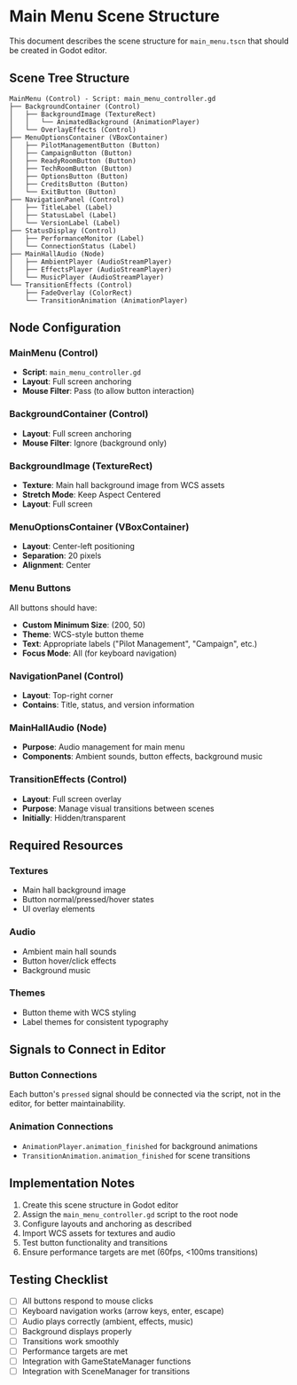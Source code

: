 # Main Menu Scene Structure

This document describes the scene structure for `main_menu.tscn` that should be created in Godot editor.

## Scene Tree Structure

```
MainMenu (Control) - Script: main_menu_controller.gd
├── BackgroundContainer (Control)
│   ├── BackgroundImage (TextureRect)
│   │   └── AnimatedBackground (AnimationPlayer)
│   └── OverlayEffects (Control)
├── MenuOptionsContainer (VBoxContainer)
│   ├── PilotManagementButton (Button)
│   ├── CampaignButton (Button)
│   ├── ReadyRoomButton (Button)
│   ├── TechRoomButton (Button)
│   ├── OptionsButton (Button)
│   ├── CreditsButton (Button)
│   └── ExitButton (Button)
├── NavigationPanel (Control)
│   ├── TitleLabel (Label)
│   ├── StatusLabel (Label)
│   └── VersionLabel (Label)
├── StatusDisplay (Control)
│   ├── PerformanceMonitor (Label)
│   └── ConnectionStatus (Label)
├── MainHallAudio (Node)
│   ├── AmbientPlayer (AudioStreamPlayer)
│   ├── EffectsPlayer (AudioStreamPlayer)
│   └── MusicPlayer (AudioStreamPlayer)
└── TransitionEffects (Control)
    ├── FadeOverlay (ColorRect)
    └── TransitionAnimation (AnimationPlayer)
```

## Node Configuration

### MainMenu (Control)
- **Script**: `main_menu_controller.gd`
- **Layout**: Full screen anchoring
- **Mouse Filter**: Pass (to allow button interaction)

### BackgroundContainer (Control)
- **Layout**: Full screen anchoring
- **Mouse Filter**: Ignore (background only)

### BackgroundImage (TextureRect)
- **Texture**: Main hall background image from WCS assets
- **Stretch Mode**: Keep Aspect Centered
- **Layout**: Full screen

### MenuOptionsContainer (VBoxContainer)
- **Layout**: Center-left positioning
- **Separation**: 20 pixels
- **Alignment**: Center

### Menu Buttons
All buttons should have:
- **Custom Minimum Size**: (200, 50)
- **Theme**: WCS-style button theme
- **Text**: Appropriate labels ("Pilot Management", "Campaign", etc.)
- **Focus Mode**: All (for keyboard navigation)

### NavigationPanel (Control)
- **Layout**: Top-right corner
- **Contains**: Title, status, and version information

### MainHallAudio (Node)
- **Purpose**: Audio management for main menu
- **Components**: Ambient sounds, button effects, background music

### TransitionEffects (Control)
- **Layout**: Full screen overlay
- **Purpose**: Manage visual transitions between scenes
- **Initially**: Hidden/transparent

## Required Resources

### Textures
- Main hall background image
- Button normal/pressed/hover states
- UI overlay elements

### Audio
- Ambient main hall sounds
- Button hover/click effects
- Background music

### Themes
- Button theme with WCS styling
- Label themes for consistent typography

## Signals to Connect in Editor

### Button Connections
Each button's `pressed` signal should be connected via the script, not in the editor, for better maintainability.

### Animation Connections
- `AnimationPlayer.animation_finished` for background animations
- `TransitionAnimation.animation_finished` for scene transitions

## Implementation Notes

1. Create this scene structure in Godot editor
2. Assign the `main_menu_controller.gd` script to the root node
3. Configure layouts and anchoring as described
4. Import WCS assets for textures and audio
5. Test button functionality and transitions
6. Ensure performance targets are met (60fps, <100ms transitions)

## Testing Checklist

- [ ] All buttons respond to mouse clicks
- [ ] Keyboard navigation works (arrow keys, enter, escape)
- [ ] Audio plays correctly (ambient, effects, music)
- [ ] Background displays properly
- [ ] Transitions work smoothly
- [ ] Performance targets are met
- [ ] Integration with GameStateManager functions
- [ ] Integration with SceneManager for transitions